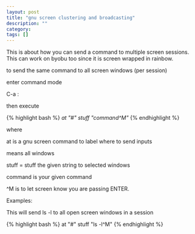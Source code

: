 ```yaml
---
layout: post
title: "gnu screen clustering and broadcasting"
description: ""
category: 
tags: []
---
```


This is about how you can send a command to multiple screen sessions.
This can work on byobu too since it is screen wrapped in rainbow.

to send the same command to all screen windows (per session)

enter command mode

C-a :

then execute

{% highlight bash %}
*at "#" stuff "command^M"*
{% endhighlight %}

where

at is a gnu screen command to label where to send inputs

means all windows

stuff = stuff the given string to selected windows

command is your given command

^M is to let screen know you are passing ENTER.

Examples:

This will send ls -l to all open screen windows in a session

{% highlight bash %}
at "#" stuff "ls -l^M"
{% endhighlight %}
